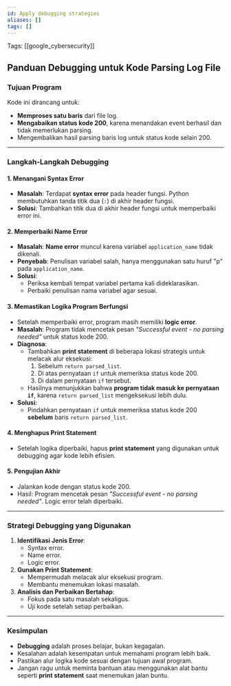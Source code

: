 ```yaml
---
id: Apply debugging strategies
aliases: []
tags: []
---
```


Tags: [[google_cybersecurity]]

## Panduan Debugging untuk Kode Parsing Log File

### Tujuan Program

Kode ini dirancang untuk:

- **Memproses satu baris** dari file log.
- **Mengabaikan status kode 200**, karena menandakan event berhasil dan tidak memerlukan parsing.
- Mengembalikan hasil parsing baris log untuk status kode selain 200.

---

### Langkah-Langkah Debugging

#### 1. **Menangani Syntax Error**

- **Masalah**: Terdapat **syntax error** pada header fungsi. Python membutuhkan tanda titik dua (`:`) di akhir header fungsi.
- **Solusi**: Tambahkan titik dua di akhir header fungsi untuk memperbaiki error ini.

#### 2. **Memperbaiki Name Error**

- **Masalah**: **Name error** muncul karena variabel `application_name` tidak dikenali.
- **Penyebab**: Penulisan variabel salah, hanya menggunakan satu huruf "p" pada `application_name`.
- **Solusi**:
  - Periksa kembali tempat variabel pertama kali dideklarasikan.
  - Perbaiki penulisan nama variabel agar sesuai.

#### 3. **Memastikan Logika Program Berfungsi**

- Setelah memperbaiki error, program masih memiliki **logic error**.
- **Masalah**: Program tidak mencetak pesan _"Successful event - no parsing needed"_ untuk status kode 200.
- **Diagnosa**:
  - Tambahkan **print statement** di beberapa lokasi strategis untuk melacak alur eksekusi:
    1. Sebelum `return parsed_list`.
    2. Di atas pernyataan `if` untuk memeriksa status kode 200.
    3. Di dalam pernyataan `if` tersebut.
  - Hasilnya menunjukkan bahwa **program tidak masuk ke pernyataan `if`**, karena `return parsed_list` mengeksekusi lebih dulu.
- **Solusi**:
  - Pindahkan pernyataan `if` untuk memeriksa status kode 200 **sebelum** baris `return parsed_list`.

#### 4. **Menghapus Print Statement**

- Setelah logika diperbaiki, hapus **print statement** yang digunakan untuk debugging agar kode lebih efisien.

#### 5. **Pengujian Akhir**

- Jalankan kode dengan status kode 200.
- Hasil: Program mencetak pesan _"Successful event - no parsing needed"_. Logic error telah diperbaiki.

---

### Strategi Debugging yang Digunakan

1. **Identifikasi Jenis Error**:
   - Syntax error.
   - Name error.
   - Logic error.
2. **Gunakan Print Statement**:
   - Mempermudah melacak alur eksekusi program.
   - Membantu menemukan lokasi masalah.
3. **Analisis dan Perbaikan Bertahap**:
   - Fokus pada satu masalah sekaligus.
   - Uji kode setelah setiap perbaikan.

---

### Kesimpulan

- **Debugging** adalah proses belajar, bukan kegagalan.
- Kesalahan adalah kesempatan untuk memahami program lebih baik.
- Pastikan alur logika kode sesuai dengan tujuan awal program.
- Jangan ragu untuk meminta bantuan atau menggunakan alat bantu seperti **print statement** saat menemukan jalan buntu.
